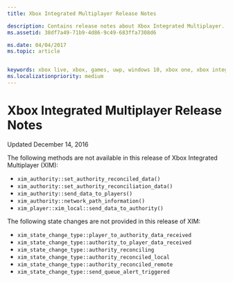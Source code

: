 ```yaml
---
title: Xbox Integrated Multiplayer Release Notes

description: Contains release notes about Xbox Integrated Multiplayer.
ms.assetid: 38df7a49-71b9-4d86-9c49-683ffa7308d6

ms.date: 04/04/2017
ms.topic: article


keywords: xbox live, xbox, games, uwp, windows 10, xbox one, xbox integrated multiplayer
ms.localizationpriority: medium
---
```

# Xbox Integrated Multiplayer Release Notes

Updated December 14, 2016

The following methods are not available in this release of Xbox Integrated Multiplayer (XIM):

-	`xim_authority::set_authority_reconciled_data()`
-	`xim_authority::set_authority_reconciliation_data()`
-	`xim_authority::send_data_to_players()`
-	`xim_authority::network_path_information()`
-	`xim_player::xim_local::send_data_to_authority()`

The following state changes are not provided in this release of XIM:

-	`xim_state_change_type::player_to_authority_data_received`
-	`xim_state_change_type::authority_to_player_data_received`
-	`xim_state_change_type::authority_reconciling`
-	`xim_state_change_type::authority_reconciled_local`
-	`xim_state_change_type::authority_reconciled_remote`
-	`xim_state_change_type::send_queue_alert_triggered`
